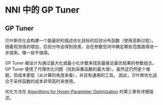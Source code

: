 # NNI 中的 GP Tuner

## GP Tuner

贝叶斯优化会构建一个能最好的描述优化目标的后验分布函数（使用高斯过程）。 随着观测值的增加，后验分布会得到改善，会在参数空间中确定哪些范围值得进一步探索，哪一些不值得。

GP Tuner 被设计为通过最大化或最小化步数来找到最接近最优结果的参数组合。 GP Tuner 使用了代理优化问题（找到采集函数的最大值）。虽然这仍然是个难题，但成本更低（从计算的角度来看），并且有通用的工具。 因此，贝叶斯优化适合于采样函数的成本非常高时来使用。

优化方法在 [Algorithms for Hyper-Parameter Optimization](https://papers.nips.cc/paper/4443-algorithms-for-hyper-parameter-optimization.pdf) 的第三章有详细描述。